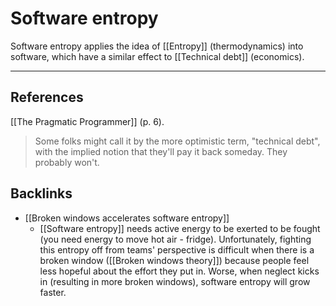 # Software entropy
Software entropy applies the idea of [[Entropy]] (thermodynamics) into software, which have a similar effect to [[Technical debt]] (economics).

---
## References
[[The Pragmatic Programmer]] (p. 6).
> Some folks might call it by the more optimistic term, "technical debt", with the implied notion that they'll pay it back someday. They probably won't.

## Backlinks
* [[Broken windows accelerates software entropy]]
	* [[Software entropy]] needs active energy to be exerted to be fought (you need energy to move hot air - fridge). Unfortunately, fighting this entropy off from teams' perspective is difficult when there is a broken window ([[Broken windows theory]]) because people feel less hopeful about the effort they put in. Worse, when neglect kicks in (resulting in more broken windows), software entropy will grow faster.

<!-- #evergreen -->

<!-- {BearID:A9AB46CD-790A-4181-B2BA-05D245C921B9-91861-0000122ED0435828} -->
